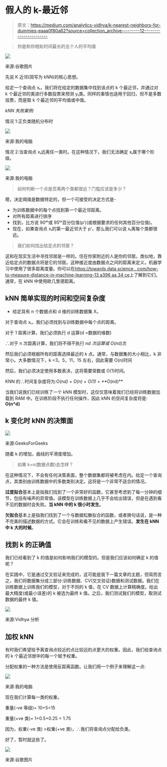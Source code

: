# 假人的 k-最近邻

> 原文：<https://medium.com/analytics-vidhya/k-nearest-neighbors-for-dummies-eaaa0f80a62?source=collection_archive---------12----------------------->

> 你是和你相处时间最长的五个人的平均值

![](img/16827299720e07a4c1602a9ac776bf87.png)

来源:谷歌图片

先说 K 近邻(简写为 kNN)的核心思想。

给定一个查询点 xₜ，我们将在给定的数据集中找到该点的 k 个最近邻，并通过对 k 个最近邻的类进行多数投票来预测 yₜ类。同样的事情也适用于回归，但不是多数投票，而是取 k 个最近邻的平均值或中值。

*kNN 失败案例:*

情况 1:正负类随机分布时

![](img/275843c1c71ea056c97c7489438be3c4.png)

来源:我的电脑

情况 2:当查询点 xₜ远离任一类时。在这种情况下，我们无法确定 xₜ属于哪个阶级。

![](img/3812cdab0282ca86cf197537c4587cb6.png)

来源:我的电脑

> 如何判断一个点是否离两个类都很远？门槛应该是多少？

嗯，决定阈值是数据特定的，但一个可接受的决定方式是-

*   为训练数据中的每个点找到第一个最近邻距离。
*   对所有距离进行排序
*   找到，比方说 90ᵗʰ或 95ᵗʰ百分位值(p’)(或根据要求的任何其他百分位值)。
*   现在，如果查询点 xₜ的第一最近邻大于 p’，那么我们可以说 xₜ离每个类都很远。

> 我们如何找出给定点的邻居？

这和在现实生活中寻找邻居是一样的。住在你家附近的人是你的邻居。类似地，靠近给定点的数据点将是它的邻居。这种接近度由数据点之间的距离来定义。机器学习中使用了很多距离度量。你可以在[https://towards data science . com/how-to-measure-distance-in-machine-learning-13 a396 aa 34 ce](https://towardsdatascience.com/how-to-measure-distances-in-machine-learning-13a396aa34ce)上了解到它们。通常，在 kNN 中使用欧几里德距离。

## kNN 简单实现的时间和空间复杂度

*   给定具有 n 个数据点和 d 维的训练数据集 X。

对于查询点 xₜ，我们必须找到与训练数据中每个点的距离。

对于 1 距离计算，我们必须执行 d 运算(d =数据的维数)

∴对于 n 次距离计算，我们将不得不执行 n*d 次运算或 O(n*d)次

然后我们必须根据所有的距离选择最近的 k 点。通常，与数据集的大小相比，k 非常小。大多数情况下，k =3，5，11，15 左右，因此需要 O(n)时间

然后，我们必须决定使用多数表决，这将需要常数或 O(1)时间。

KNN 的∴时间复杂度将为:O(n*d) + O(n) + O(1) = **O(n*d)**

当我们说我们已经训练了一个 kNN 模型时，这仅仅意味着我们已经将训练数据加载到 RAM 中。在训练阶段不执行任何操作，因此 kNN 的空间复杂度将是: **O(n*d)**

## k 变化时 kNN 的决策面

![](img/9f67141d48c05ec99c54c5b8f438020a.png)

来源:GeeksForGeeks

随着 k 的增加，曲线的平滑度增加。

> 如果 k=n(数据点数)会怎样？

在这种情况下，不会有任何决策表面，整个数据集都将被考虑在内。给定一个查询点，其类别由训练数据中的多数类别决定。这将是一个非常不适合的情况。

**过度拟合**基本上是指我们找到了一个非常好的函数，它甚至考虑到了每一分钟的细节，包括有噪声的异常值。该模型在训练数据上几乎不会给出错误，但是在遇到看不见的数据时会失败。**当 kNN 中的 k 很小时发生**。

**欠拟合**基本上是指我们找到了一个与数据松散拟合的函数，或者换句话说，是一种不完美的描述数据的方式。它会在训练和看不见的数据上产生错误。**发生在 kNN 中 k 大的时候**。

## 找到 k 的正确值

我们已经看到了 k 的值是如何影响我们的模型的。但是我们应该如何确定 k 的值呢？

在实践中，它是通过交叉验证来完成的，这可能是我下一篇文章的主题，但简而言之，我们将数据集分成三部分:训练数据、CV(交叉验证)数据和测试数据。我们在训练数据上训练我们的模型，对于不同的 k 值，在 CV 数据上计算精确度。给出最大精度(或最小误差)的 k 被选为最终 k 值。之后，我们测试我们的模型，取测试数据的最终 k 值。

![](img/eab4c1e9086bb90af0fbff3a54696a48.png)

来源:Vidhya 分析

## 加权 kNN

有时我们希望给予离查询点较近的点比较远的点更大的权重。因此，我们给查询点的 k 个最近邻居中的每一个赋予权重。

分配权重的一种方法是使用反距离函数。让我们用一个例子来理解这一点:

![](img/3683ecf840f0f276416434cbbea3fa85.png)

来源:我的电脑

现在我们计算每一类的权重。

重量(-ve 等级)= 10+5=15

重量(+ve 类)= 1+0.5+0.25 = 1.75

因为，权重(-ve 类) >权重(+ve 类)，∴我们将查询点分配给负类。

好了，暂时就这些了。

![](img/ed9af9a20b737cc1f8c36e144531da52.png)

来源:谷歌图片